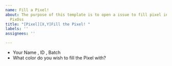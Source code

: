 ```yaml
---
name: Fill a Pixel!
about: The purpose of this template is to open a issue to fill pixel in the Grid for
  PixOss
title: "[Pixel][X,Y]Fill the Pixel! "
labels: ''
assignees: ''

---
```


- Your Name , ID , Batch
- What color do you wish to fill the Pixel with?
